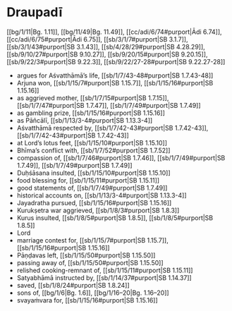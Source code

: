 # Draupadī

[[bg/1/11|Bg. 1.11]], [[bg/11/49|Bg. 11.49]], [[cc/adi/6/74#purport|Ādi 6.74]], [[cc/adi/6/75#purport|Ādi 6.75]], [[sb/3/1/7#purport|SB 3.1.7]], [[sb/3/1/43#purport|SB 3.1.43]], [[sb/4/28/29#purport|SB 4.28.29]], [[sb/9/10/27#purport|SB 9.10.27]], [[sb/9/20/15#purport|SB 9.20.15]], [[sb/9/22/3#purport|SB 9.22.3]], [[sb/9/22/27-28#purport|SB 9.22.27-28]]

* argues for Aśvatthāmā’s life, [[sb/1/7/43-48#purport|SB 1.7.43-48]]
* Arjuna won, [[sb/1/15/7#purport|SB 1.15.7]], [[sb/1/15/16#purport|SB 1.15.16]]
* as aggrieved mother, [[sb/1/7/15#purport|SB 1.7.15]], [[sb/1/7/47#purport|SB 1.7.47]], [[sb/1/7/49#purport|SB 1.7.49]]
* as gambling prize, [[sb/1/15/16#purport|SB 1.15.16]]
* as Pāñcālī, [[sb/1/13/3-4#purport|SB 1.13.3-4]]
* Aśvatthāmā respected by, [[sb/1/7/42-43#purport|SB 1.7.42-43]], [[sb/1/7/42-43#purport|SB 1.7.42-43]]
* at Lord’s lotus feet, [[sb/1/15/10#purport|SB 1.15.10]]
* Bhīma’s conflict with, [[sb/1/7/52#purport|SB 1.7.52]]
* compassion of, [[sb/1/7/46#purport|SB 1.7.46]], [[sb/1/7/49#purport|SB 1.7.49]], [[sb/1/7/49#purport|SB 1.7.49]]
* Duḥśāsana insulted, [[sb/1/15/10#purport|SB 1.15.10]]
* food blessing for, [[sb/1/15/11#purport|SB 1.15.11]]
* good statements of, [[sb/1/7/49#purport|SB 1.7.49]]
* historical accounts on, [[sb/1/13/3-4#purport|SB 1.13.3-4]]
* Jayadratha pursued, [[sb/1/15/16#purport|SB 1.15.16]]
* Kurukṣetra war aggrieved, [[sb/1/8/3#purport|SB 1.8.3]]
* Kurus insulted, [[sb/1/8/5#purport|SB 1.8.5]], [[sb/1/8/5#purport|SB 1.8.5]]
* Lord
* marriage contest for, [[sb/1/15/7#purport|SB 1.15.7]], [[sb/1/15/16#purport|SB 1.15.16]]
* Pāṇḍavas left, [[sb/1/15/50#purport|SB 1.15.50]]
* passing away of, [[sb/1/15/50#purport|SB 1.15.50]]
* relished cooking-remnant of, [[sb/1/15/11#purport|SB 1.15.11]]
* Satyabhāmā instructed by, [[sb/1/14/37#purport|SB 1.14.37]]
* saved, [[sb/1/8/24#purport|SB 1.8.24]]
* sons of, [[bg/1/6|Bg. 1.6]], [[bg/1/16–20|Bg. 1.16–20]]
* svayaṁvara for, [[sb/1/15/16#purport|SB 1.15.16]]
